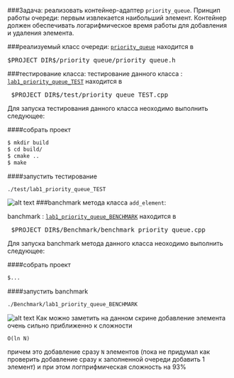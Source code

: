 
###Задача:
реализовать контейнер-адаптер `priority_queue`. Принцип работы очереди:
первым извлекается наибольший элемент. Контейнер должен
обеспечивать логарифмическое время работы для добавления и удаления элемента.

###реализуемый класс очереди:
[`priority_queue`](priority_queue/priority_queue.h) находится в
<pre>$PROJECT_DIR$/priority_queue/priority_queue.h</pre>

###тестирование класса:
тестирование данного класса : [`lab1_priority_queue_TEST`](test/priority_queue_TEST.cpp) находится в
<pre> $PROJECT_DIR$/test/priority_queue_TEST.cpp </pre>

Для запуска тестирования данного класса неоходимо выполнить следующее:

####собрать проект
```bash
$ mkdir build
$ cd build/
$ cmake ..
$ make 
```
####запустить тестирование
```bash
./test/lab1_priority_queue_TEST
```
![alt text](images/Снимок%20экрана%20от%202022-02-24%2005-40-34.png "Описание будет тут")
###banchmark метода класса `add_element`:

banchmark : [`lab1_priority_queue_BENCHMARK`](Benchmark/benchmark_priority_queue.cpp) находится в
<pre> $PROJECT_DIR$/Benchmark/benchmark_priority_queue.cpp </pre>

Для запуска banchmark метода данного класса неоходимо выполнить следующее:

####собрать проект
```bash
$...
```
####запустить banchmark
```bash
./Benchmark/lab1_priority_queue_BENCHMARK
```

![alt text](images/Снимок%20экрана%20от%202022-02-24%2005-47-46.png "Описание будет тут")
Как можно заметить на данном скрине добавление элемента очень сильно приближенно к сложности 

`O(ln N)`

 причем это добавление сразу `N` элементов (пока не придумал как проверить добавление сразу к заполненной очереди добавить 1 элемент)
и при этом логприфмическая сложность на 93%